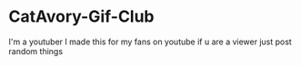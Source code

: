 # CatAvory-Gif-Club
I'm a youtuber I made this for my fans on youtube if u are a viewer just post random things
